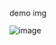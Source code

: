 
demo img

![image](https://github.com/harshitverma-dev/user-data-table-grid/assets/115063708/70791ea7-1161-4cc1-8a01-9f80a48fb208)
